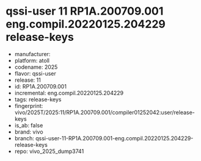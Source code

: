 # qssi-user 11 RP1A.200709.001 eng.compil.20220125.204229 release-keys
- manufacturer: 
- platform: atoll
- codename: 2025
- flavor: qssi-user
- release: 11
- id: RP1A.200709.001
- incremental: eng.compil.20220125.204229
- tags: release-keys
- fingerprint: vivo/2025T/2025:11/RP1A.200709.001/compiler01252042:user/release-keys
- is_ab: false
- brand: vivo
- branch: qssi-user-11-RP1A.200709.001-eng.compil.20220125.204229-release-keys
- repo: vivo_2025_dump3741
